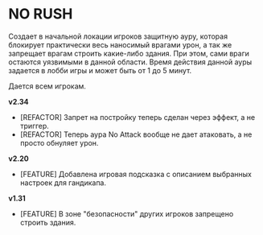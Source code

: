 # NO RUSH

Создает в начальной локации игроков защитную ауру, которая блокирует практически весь наносимый врагами урон, а так же запрещает врагам строить какие-либо здания. При этом, сами враги остаются уязвимыми в данной области. Время действия данной ауры задается в лобби игры и может быть от 1 до 5 минут.

Дается всем игрокам.

**v2.34**

* [REFACTOR] Запрет на постройку теперь сделан через эффект, а не триггер.
* [REFACTOR] Теперь аура No Attack вообще не дает атаковать, а не просто обнуляет урон.

**v2.20**

* [FEATURE] Добавлена игровая подсказка с описанием выбранных настроек для гандикапа.

**v1.31**

* [FEATURE] В зоне "безопасности" других игроков запрещено строить здания.
